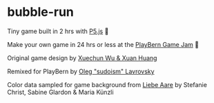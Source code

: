 # bubble-run

Tiny game built in 2 hrs with [P5.js](https://p5js.org/) :cherry_blossom:

Make your own game in 24 hrs or less at the [PlayBern Game Jam](https://itch.io/jam/playbern) :rocket:

Original game design by [Xuechun Wu & Xuan Huang](https://github.com/Huxpro/bubble-run)

Remixed for PlayBern by [Oleg "sudoism" Lavrovsky](https://github.com/we-art-o-nauts/bubble-run)

Color data sampled for game background from [Liebe Aare](https://www.weberverlag.ch/b%C3%BCcher/natur/liebe-aare/) by Stefanie Christ, Sabine Glardon & Maria Künzli


